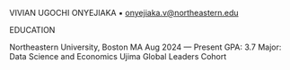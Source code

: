 VIVIAN UGOCHI ONYEJIAKA ▪ onyejiaka.v@northeastern.edu

EDUCATION

Northeastern University, Boston MA								          Aug 2024 — Present
GPA: 3.7
Major: Data Science and Economics
Ujima Global Leaders Cohort
